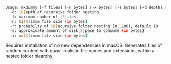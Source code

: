 ```bash
Usage: mkdummy [-f files] [-n bytes] [-x bytes] [-s bytes] [-d depth] [-r [0..99)] [path]
  -d: [D]epth of recursive folder nesting
  -f: maximum number of [F]iles
  -n: mi[N]imum file size (in bytes)
  -r: probabilty of [R]ecursive folder nesting [0..100), default 10
  -s: approximate amount of disk[S]pace to consume (in bytes)
  -x: ma[X]imum file size (in bytes)
  ```
  
  Requires installation of no new dependencies in macOS. Generates files of random content with quasi-realistic file names and extensions, within a nested folder hiearchy.